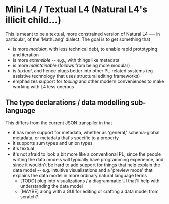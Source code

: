 # Mini L4 / Textual L4 (Natural L4's illicit child...)

This is meant to be a textual, more constrained version of Natural L4 --- in particular, of the 'MathLang' dialect. The goal is to get something that

* is more *modular*, with less technical debt, to enable rapid prototyping and iteration
* is more *extensible* -- e.g., with things like metadata
* is more *maintainable* (follows from being more modular)
* is *textual*, and hence plugs better into other PL-related systems (eg assistive technology that uses structural editing frameworks)
* emphasizes support for *tooling* and other modern conveniences to make working with L4 less onerous

## The type declarations / data modelling sub-language

This differs from the current JSON transpiler in that

* it has more support for metadata, whether as 'general,' schema-global metadata, or metadata that's specific to a property
* it supports sum types and union types
* it's textual
* it's not afraid to look a bit more like a conventional PL, since the people writing the data models will typically have programming experience, and since it wouldn't be hard to add support for things that help explain the data model -- e.g. intuitive visualizations and a 'preview mode' that explains the data model in more ordinary natural language terms
  * [TODO] plug into visualizations / a diagrammatic UI that'll help with understanding the data model
  * [MAYBE] along with a GUI for editing or crafting a data model from scratch?
